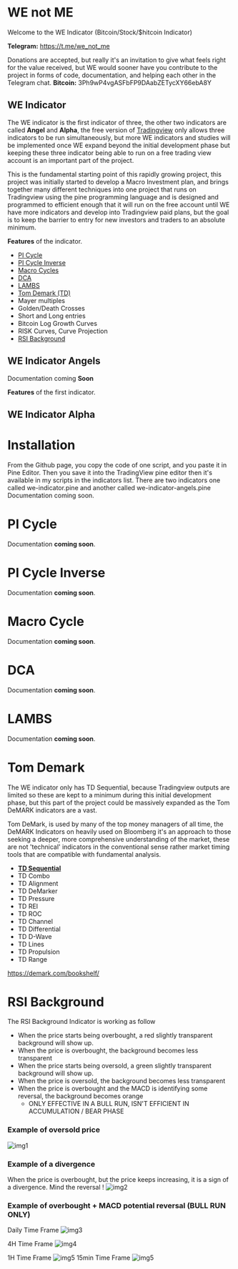 
# WE not ME 

Welcome to the WE Indicator  (Bitcoin/Stock/$hitcoin Indicator)

**Telegram:** https://t.me/we_not_me

Donations are accepted, but really it's an invitation to give what feels right for the value received, but WE would sooner have you contribute to the project in forms of code, documentation, and helping each other in the Telegram chat.
**Bitcoin:** 3Ph9wP4vgASFbFP9DAabZETycXY66ebA8Y


## WE Indicator 

The WE indicator is the first indicator of three, the other two indicators are called **Angel** and **Alpha**, the free version of [Tradingview](https://www.tradingview.com) only allows three indicators to be run simultaneously,  but more WE indicators and studies will be implemented once WE expand beyond the initial development phase but keeping these three indicator being able to run on a free trading view account is an important part of the project.

This is the fundamental starting point of this rapidly growing project, this project was initially started to develop a Macro Investment plan, and brings together many different techniques into one project that runs on Tradingview using the pine programming language and is designed and programmed to efficient enough that it will run on the free account until WE have more indicators and develop into Tradingview paid plans, but the goal is to keep the barrier to entry for new investors and traders to an absolute minimum.

**Features** of the indicator.

- [PI Cycle](#pi-cycle)
- [PI Cycle Inverse](#pi-cycle-inverse)
- [Macro Cycles](#macro-cycles)
- [DCA](#dca)
- [LAMBS](#lamb)
- [Tom Demark (TD)](#tom-demark)
- Mayer multiples
- Golden/Death Crosses
- Short and Long entries
- Bitcoin Log Growth Curves
- RISK Curves, Curve Projection 
- [RSI Background](#rsi-background)

## WE Indicator Angels

Documentation coming **Soon** 

**Features** of the first indicator.

## WE Indicator Alpha


# Installation

From the Github page, you copy the code of one script, and you paste it in Pine Editor.
Then you save it into the TradingView pine editor then it's available in my scripts in the indicators list.
There are two indicators one called we-indicator.pine and another called we-indicator-angels.pine
Documentation coming soon.



# PI Cycle
Documentation **coming soon**.

# PI Cycle Inverse
Documentation **coming soon**.

# Macro Cycle
Documentation **coming soon**.

# DCA
Documentation **coming soon**.

# LAMBS
Documentation **coming soon**.

# Tom Demark
The WE indicator only has TD Sequential, because Tradingview outputs are limited so these are kept to a minimum during this initial development phase, but this part of the project could be massively expanded as the Tom DeMARK indicators are a vast.

Tom DeMark, is used by many of the top money managers of all time, the DeMARK Indicators on heavily used on Bloomberg  it's an approach to those seeking a deeper, more comprehensive understanding of the market, these are not 'technical' indicators in the conventional sense rather market timing tools that are compatible with fundamental analysis.

- **[TD Sequential](https://hackernoon.com/how-to-buy-sell-cryptocurrency-with-number-indicator-td-sequential-5af46f0ebce1)**
- TD Combo 
- TD Alignment
- TD DeMarker
- TD Pressure
- TD REI
- TD ROC
- TD Channel
- TD Differential
- TD D-Wave
- TD Lines
- TD Propulsion
- TD Range

https://demark.com/bookshelf/

# RSI Background 
The RSI Background Indicator is working as follow
* When the price starts being overbought, a red slightly transparent background will show up.
* When the price is overbought, the background becomes less transparent
* When the price starts being oversold, a green slightly transparent background will show up.
* When the price is oversold, the background becomes less transparent
* When the price is overbought and the MACD is identifying some reversal, the background becomes orange
    * ONLY EFFECTIVE IN A BULL RUN, ISN'T EFFICIENT IN ACCUMULATION / BEAR PHASE

### Example of oversold price
![img1](readme-images/rsi_2.JPG)

### Example of a divergence
When the price is overbought, but the price keeps increasing, it is a sign of a divergence. Mind the reversal !
![img2](readme-images/rsi_1.JPG)

### Example of overbought + MACD potential reversal (BULL RUN ONLY)
Daily Time Frame
![img3](readme-images/rsi_3.JPG)

4H Time Frame
![img4](readme-images/rsi_4.JPG)

1H Time Frame
![img5](readme-images/rsi_5.JPG)
15min Time Frame
![img5](readme-images/rsi_6.JPG)


